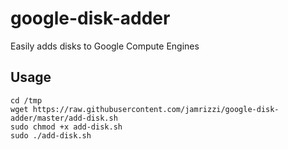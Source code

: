 # google-disk-adder
Easily adds disks to Google Compute Engines

## Usage
```
cd /tmp
wget https://raw.githubusercontent.com/jamrizzi/google-disk-adder/master/add-disk.sh
sudo chmod +x add-disk.sh
sudo ./add-disk.sh
```
